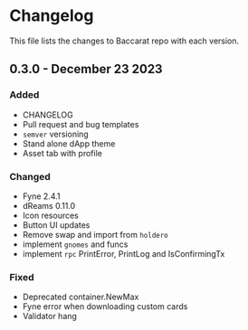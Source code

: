 # Changelog

This file lists the changes to Baccarat repo with each version.

## 0.3.0 - December 23 2023

### Added

* CHANGELOG
* Pull request and bug templates
* `semver` versioning 
* Stand alone dApp theme
* Asset tab with profile

### Changed

* Fyne 2.4.1
* dReams 0.11.0
* Icon resources 
* Button UI updates
* Remove swap and import from `holdero`
* implement `gnomes` and funcs
* implement `rpc` PrintError, PrintLog and IsConfirmingTx

### Fixed

* Deprecated container.NewMax
* Fyne error when downloading custom cards
* Validator hang